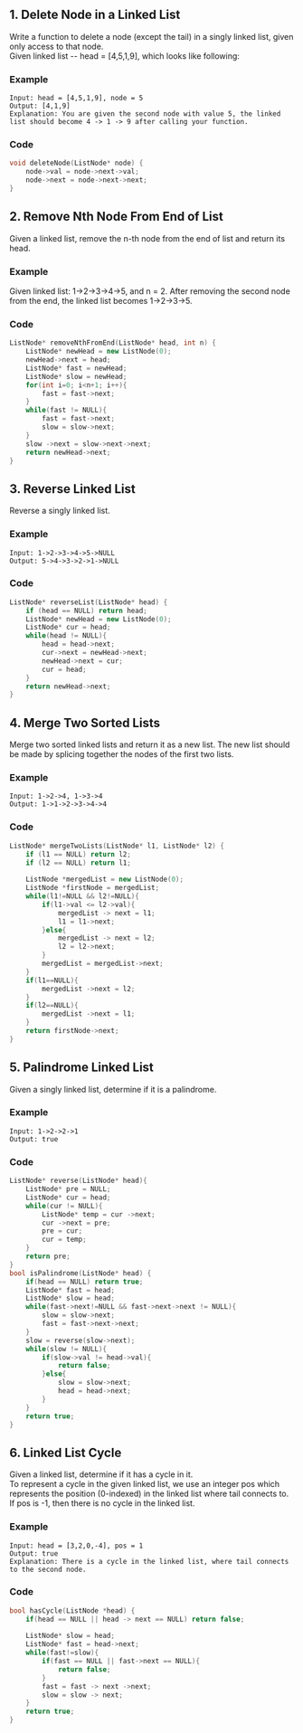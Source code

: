 ## 1. Delete Node in a Linked List
Write a function to delete a node (except the tail) in a singly linked list, given only access to that node.  
Given linked list -- head = [4,5,1,9], which looks like following:
### Example
```
Input: head = [4,5,1,9], node = 5
Output: [4,1,9]
Explanation: You are given the second node with value 5, the linked list should become 4 -> 1 -> 9 after calling your function.
```
### Code
```cpp
void deleteNode(ListNode* node) {
    node->val = node->next->val;
    node->next = node->next->next;
}
```

## 2. Remove Nth Node From End of List
Given a linked list, remove the n-th node from the end of list and return its head.
### Example
Given linked list: 1->2->3->4->5, and n = 2. 
After removing the second node from the end, the linked list becomes 1->2->3->5.
### Code
```cpp
ListNode* removeNthFromEnd(ListNode* head, int n) {
    ListNode* newHead = new ListNode(0);
    newHead->next = head;
    ListNode* fast = newHead;
    ListNode* slow = newHead;
    for(int i=0; i<n+1; i++){
        fast = fast->next;
    }
    while(fast != NULL){
        fast = fast->next;
        slow = slow->next;
    }
    slow ->next = slow->next->next;
    return newHead->next;   
}
```

## 3. Reverse Linked List
Reverse a singly linked list.
### Example
```
Input: 1->2->3->4->5->NULL
Output: 5->4->3->2->1->NULL
```
### Code
```cpp
ListNode* reverseList(ListNode* head) {
    if (head == NULL) return head;
    ListNode* newHead = new ListNode(0);
    ListNode* cur = head;
    while(head != NULL){
        head = head->next;
        cur->next = newHead->next;
        newHead->next = cur;
        cur = head;
    }
    return newHead->next;
}
```

## 4. Merge Two Sorted Lists
Merge two sorted linked lists and return it as a new list. The new list should be made by splicing together the nodes of the first two lists.
### Example
```
Input: 1->2->4, 1->3->4
Output: 1->1->2->3->4->4
```
### Code
```cpp
ListNode* mergeTwoLists(ListNode* l1, ListNode* l2) {
    if (l1 == NULL) return l2;
    if (l2 == NULL) return l1;
    
    ListNode *mergedList = new ListNode(0);
    ListNode *firstNode = mergedList;
    while(l1!=NULL && l2!=NULL){
        if(l1->val <= l2->val){
            mergedList -> next = l1;
            l1 = l1->next;
        }else{
            mergedList -> next = l2;
            l2 = l2->next;
        }
        mergedList = mergedList->next;
    }
    if(l1==NULL){
        mergedList ->next = l2;
    }
    if(l2==NULL){
        mergedList ->next = l1;
    }
    return firstNode->next;
}
```

## 5. Palindrome Linked List
Given a singly linked list, determine if it is a palindrome.
### Example
```
Input: 1->2->2->1
Output: true
```
### Code
```cpp
ListNode* reverse(ListNode* head){
    ListNode* pre = NULL;
    ListNode* cur = head;
    while(cur != NULL){
        ListNode* temp = cur ->next;
        cur ->next = pre;
        pre = cur;
        cur = temp;
    }
    return pre;
}
bool isPalindrome(ListNode* head) {
    if(head == NULL) return true;
    ListNode* fast = head;
    ListNode* slow = head;
    while(fast->next!=NULL && fast->next->next != NULL){
        slow = slow->next;
        fast = fast->next->next;
    }
    slow = reverse(slow->next);
    while(slow != NULL){
        if(slow->val != head->val){
            return false;
        }else{
            slow = slow->next;
            head = head->next;
        }
    }
    return true;
}
```

## 6. Linked List Cycle
Given a linked list, determine if it has a cycle in it.  
To represent a cycle in the given linked list, we use an integer pos which represents the position (0-indexed) in the linked list where tail connects to. If pos is -1, then there is no cycle in the linked list.
### Example
```
Input: head = [3,2,0,-4], pos = 1
Output: true
Explanation: There is a cycle in the linked list, where tail connects to the second node.
```
### Code
```cpp
bool hasCycle(ListNode *head) {
    if(head == NULL || head -> next == NULL) return false;
    
    ListNode* slow = head;
    ListNode* fast = head->next;
    while(fast!=slow){
        if(fast == NULL || fast->next == NULL){
            return false;
        }
        fast = fast -> next ->next;
        slow = slow -> next;
    }
    return true;
}
```